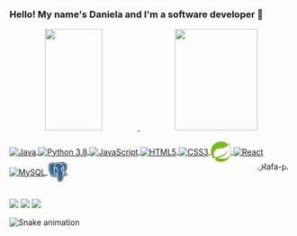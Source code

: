 ### Hello! My name's Daniela and I'm a software developer 👋

<div align="center">
  <a href="https://github.com/danimamede">
  <img width="45%" height="180em" src="https://github-readme-stats.vercel.app/api?username=danimamede&show_icons=true&theme=vue&include_all_commits=true&count_private=true"/>
  <img width="54%" height="180em" src="https://github-readme-stats.vercel.app/api/top-langs/?username=danimamede&layout=compact&langs_count=7&theme=vue"/>
</div>

<div style="display: inline_block"><br>
  <img src="https://raw.githubusercontent.com/danielcranney/readme-generator/main/public/icons/skills/java-colored.svg" width="36" height="36" alt="Java" align="center">
  <img src="https://raw.githubusercontent.com/danielcranney/readme-generator/main/public/icons/skills/python-colored.svg" width="36" height="36" alt="Python 3.8" align="center">
  <img src="https://raw.githubusercontent.com/danielcranney/readme-generator/main/public/icons/skills/javascript-colored.svg" width="36" height="36" alt="JavaScript" align="center">
  <img src="https://raw.githubusercontent.com/danielcranney/readme-generator/main/public/icons/skills/html5-colored.svg" width="36" height="36" alt="HTML5" align="center">
  <img src="https://raw.githubusercontent.com/danielcranney/readme-generator/main/public/icons/skills/css3-colored.svg" width="36" height="36" alt="CSS3" align="center">
  <img src="https://raw.githubusercontent.com/devicons/devicon/1119b9f84c0290e0f0b38982099a2bd027a48bf1/icons/spring/spring-original.svg" width="36" height="36" alt="SpringBoot" align="center">
  <img src="https://raw.githubusercontent.com/danielcranney/readme-generator/main/public/icons/skills/react-colored.svg" width="36" height="36" alt="React" align="center">
  <img src="https://raw.githubusercontent.com/danielcranney/readme-generator/main/public/icons/skills/mysql-colored.svg" width="36" height="36" alt="MySQL" align="center">
  <img src="https://raw.githubusercontent.com/devicons/devicon/1119b9f84c0290e0f0b38982099a2bd027a48bf1/icons/postgresql/postgresql-original.svg" width="36" height="36" alt="PostgreSQL" align="center">
  <img align="right" alt="Rafa-pic" height="150" style="border-radius:50px;" src="https://cdn.discordapp.com/attachments/986288117789126716/1017915440476979220/WhatsApp_Image_2022-09-09_at_18.52.05.jpeg">
</div>
   
  ##
 
<div>
 <a href="https://www.linkedin.com/in/daniela-mamede-17b494106/" target="_blank"><img src="https://img.shields.io/badge/-LinkedIn-%230077B5?style=for-the-badge&logo=linkedin&logoColor=white" target="_blank"></a> 
 <a href = "https://gitlab.com/danimamede"><img src="https://img.shields.io/badge/GitLab-330F63?style=for-the-badge&logo=gitlab&logoColor=white" target="_blank"></a>
 <a href = "mailto:danielamamede93@gmail.com"><img src="https://img.shields.io/badge/Gmail-D14836?style=for-the-badge&logo=gmail&logoColor=white" target="_blank"></a>

 
  ![Snake animation](https://github.com/danimamede/danimamede/blob/output/github-contribution-grid-snake.svg)
 
</div>
